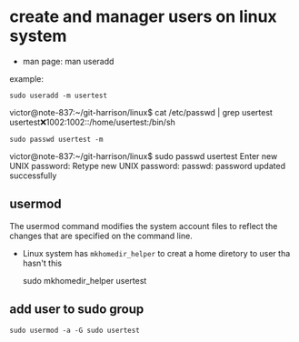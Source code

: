 # create and manager users on linux system
- man page: man useradd

example:

	sudo useradd -m usertest

victor@note-837:~/git-harrison/linux$ cat /etc/passwd | grep usertest
usertest:x:1002:1002::/home/usertest:/bin/sh

	sudo passwd usertest -m

victor@note-837:~/git-harrison/linux$ sudo passwd usertest
Enter new UNIX password: 
Retype new UNIX password: 
passwd: password updated successfully


## usermod

The usermod command modifies the system account files to reflect the changes that are specified on the command line.



- Linux system has `mkhomedir_helper` to creat a home diretory to user tha hasn't this

	sudo mkhomedir_helper usertest
	
## add user to sudo group
	sudo usermod -a -G sudo usertest
